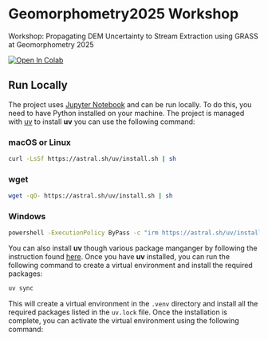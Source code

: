 # Geomorphometry2025 Workshop

Workshop: Propagating DEM Uncertainty to Stream Extraction using GRASS at Geomorphometry 2025

[![Open In Colab](https://colab.research.google.com/assets/colab-badge.svg)](https://colab.research.google.com/github/ncsu-geoforall-lab/geomorphometry2025_workshop/blob/main/geomorphometry_2025_workshop.ipynb)

## Run Locally

The project uses [Jupyter Notebook](https://jupyter.org/) and can be run locally. To do this, you need to have Python installed on your machine. The project is managed with [uv](https://docs.astral.sh/uv/) to install **uv** you can use the following command:

### macOS or Linux

```bash
curl -LsSf https://astral.sh/uv/install.sh | sh
```

### wget

```bash
wget -qO- https://astral.sh/uv/install.sh | sh
```

### Windows

```bash
powershell -ExecutionPolicy ByPass -c "irm https://astral.sh/uv/install.ps1 | iex"
```

You can also install **uv** though various package manganger by following the instruction found [here](https://docs.astral.sh/uv/getting-started/installation/). Once you have **uv** installed, you can run the following command to create a virtual environment and install the required packages:

```bash
uv sync
```

This will create a virtual environment in the `.venv` directory and install all the required packages listed in the `uv.lock` file. Once the installation is complete, you can activate the virtual environment using the following command:
